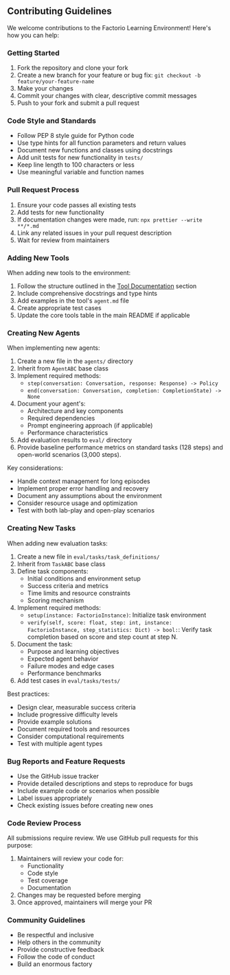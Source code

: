 ## Contributing Guidelines

We welcome contributions to the Factorio Learning Environment! Here's how you can help:

### Getting Started

1. Fork the repository and clone your fork
2. Create a new branch for your feature or bug fix: `git checkout -b feature/your-feature-name`
3. Make your changes
4. Commit your changes with clear, descriptive commit messages
5. Push to your fork and submit a pull request

### Code Style and Standards

- Follow PEP 8 style guide for Python code
- Use type hints for all function parameters and return values
- Document new functions and classes using docstrings
- Add unit tests for new functionality in `tests/`
- Keep line length to 100 characters or less
- Use meaningful variable and function names

### Pull Request Process

1. Ensure your code passes all existing tests
2. Add tests for new functionality
3. If documentation changes were made, run: `npx prettier --write **/*.md`
4. Link any related issues in your pull request description
5. Wait for review from maintainers

### Adding New Tools

When adding new tools to the environment:

1. Follow the structure outlined in the [Tool Documentation](README.md#tool-documentation) section
2. Include comprehensive docstrings and type hints
3. Add examples in the tool's `agent.md` file
4. Create appropriate test cases
5. Update the core tools table in the main README if applicable

### Creating New Agents

When implementing new agents:

1. Create a new file in the `agents/` directory
2. Inherit from `AgentABC` base class
3. Implement required methods:
   - `step(conversation: Conversation, response: Response) -> Policy`
   - `end(conversation: Conversation, completion: CompletionState) -> None`
4. Document your agent's:
   - Architecture and key components
   - Required dependencies
   - Prompt engineering approach (if applicable)
   - Performance characteristics
5. Add evaluation results to `eval/` directory
6. Provide baseline performance metrics on standard tasks (128 steps) and open-world scenarios (3,000 steps).

Key considerations:

- Handle context management for long episodes
- Implement proper error handling and recovery
- Document any assumptions about the environment
- Consider resource usage and optimization
- Test with both lab-play and open-play scenarios

### Creating New Tasks

When adding new evaluation tasks:

1. Create a new file in `eval/tasks/task_definitions/`
2. Inherit from `TaskABC` base class
3. Define task components:
   - Initial conditions and environment setup
   - Success criteria and metrics
   - Time limits and resource constraints
   - Scoring mechanism
4. Implement required methods:
   - `setup(instance: FactorioInstance)`: Initialize task environment
   - `verify(self, score: float, step: int, instance: FactorioInstance, step_statistics: Dict) -> bool:`: Verify task completion based on score and step count at step N.
5. Document the task:
   - Purpose and learning objectives
   - Expected agent behavior
   - Failure modes and edge cases
   - Performance benchmarks
6. Add test cases in `eval/tasks/tests/`

Best practices:

- Design clear, measurable success criteria
- Include progressive difficulty levels
- Provide example solutions
- Document required tools and resources
- Consider computational requirements
- Test with multiple agent types

### Bug Reports and Feature Requests

- Use the GitHub issue tracker
- Provide detailed descriptions and steps to reproduce for bugs
- Include example code or scenarios when possible
- Label issues appropriately
- Check existing issues before creating new ones

### Code Review Process

All submissions require review. We use GitHub pull requests for this purpose:

1. Maintainers will review your code for:
   - Functionality
   - Code style
   - Test coverage
   - Documentation
2. Changes may be requested before merging
3. Once approved, maintainers will merge your PR

### Community Guidelines

- Be respectful and inclusive
- Help others in the community
- Provide constructive feedback
- Follow the code of conduct
- Build an enormous factory
